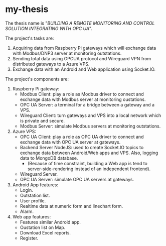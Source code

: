 # my-thesis
The thesis name is "*BUILDING A REMOTE MONITORING AND CONTROL SOLUTION INTEGRATING WITH OPC UA*".

The project's tasks are:
  1. Acquiring data from Raspberry Pi gateways which will exchange data with Modbus/DNP3 server at monitoring outstations.
  2. Sending total data using OPCUA protocol and Wireguard VPN from distributed gateways to a Azure VPS.
  3. Exchange data with an Android and Web application using Socket.IO.

The project's components are:
  1. Raspberry Pi gateway: 
     - Modbus Client: play a role as Modbus driver to connect and exchange data with Modbus server at monitoring oustations.
     - OPC UA Server: a terminal for a bridge between a gateway and a VPS.
     - Wireguard Client: turn gateways and VPS into a local network which is private and secure.
     - Modbus Server: simulate Modbus servers at monitoring outstations.
  2. Azure VPS:
     - OPC UA Client: play a role as OPC UA driver to connect and exchange data with OPC UA server at gateways.
     - Backend Server NodeJS: used to create Socket.IO topics to exchange data between Android/Web apps and VPS. Also, logging data to MongoDB database.
       - (Because of time constraint, building a Web app is tend to server-side-rendering instead of an independent frontend).
     - Wireguard Server.
     - OPC UA Server: simulate OPC UA servers at gateways.
  3. Android App features:
     - Login.
     - Outstation list.
     - User profile.
     - Realtime data at numeric form and linechart form.
     - Alarm.
  4. Web app features: 
     - Features similar Android app.
     - Oustation list on Map.
     - Download Excel reports.
     - Register.
